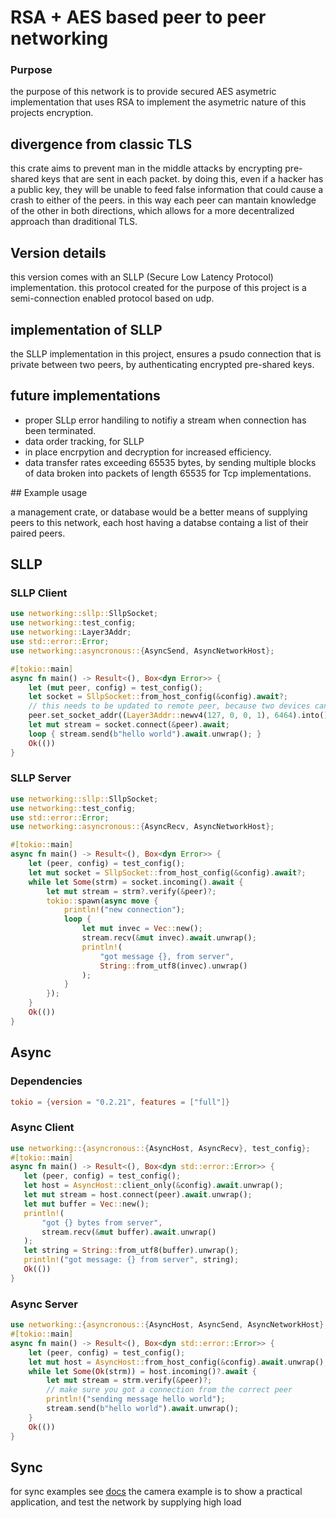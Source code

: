 # RSA + AES based peer to peer networking
### Purpose
the purpose of this network is to provide secured AES asymetric implementation that uses RSA to implement the asymetric nature of this projects encryption. 

## divergence from classic TLS
this crate aims to prevent man in the middle attacks by encrypting pre-shared keys that are sent in each packet. by doing this, even if a hacker has a public key, they will be unable to feed false information that could cause a crash to either of the peers. in this way each peer can mantain knowledge of the other in both directions, which allows for a more decentralized approach than draditional TLS.

## Version details

this version comes with an SLLP (Secure Low Latency Protocol) implementation. this protocol created for the purpose of this project
is a semi-connection enabled protocol based on udp.

## implementation of SLLP

the SLLP implementation in this project, ensures a psudo connection that is private between two peers, by authenticating 
encrypted pre-shared keys.

## future implementations
<ul>
<li>proper SLLp error handiling to notifiy a stream when connection has been terminated. </li>
<li>data order tracking, for SLLP</li>
<li>in place encrpytion and decryption for increased efficiency.</li>
<li>data transfer rates exceeding 65535 bytes, by sending multiple blocks of data broken into packets of length 65535 for Tcp implementations.</li>
</ul>
## Example usage

a management crate, or database would be a better means of supplying peers to this network, each host having a databse containg a list of their paired peers.
## SLLP
### SLLP Client
 
```rust
use networking::sllp::SllpSocket;
use networking::test_config;
use networking::Layer3Addr;
use std::error::Error;
use networking::asyncronous::{AsyncSend, AsyncNetworkHost};

#[tokio::main]
async fn main() -> Result<(), Box<dyn Error>> {
    let (mut peer, config) = test_config();
    let socket = SllpSocket::from_host_config(&config).await?;
    // this needs to be updated to remote peer, because two devices cannot bind to the smae address
    peer.set_socket_addr((Layer3Addr::newv4(127, 0, 0, 1), 6464).into());
    let mut stream = socket.connect(&peer).await;
    loop { stream.send(b"hello world").await.unwrap(); }
    Ok(())
}
```  
### SLLP Server

```rust
use networking::sllp::SllpSocket;
use networking::test_config;
use std::error::Error;
use networking::asyncronous::{AsyncRecv, AsyncNetworkHost};

#[tokio::main]
async fn main() -> Result<(), Box<dyn Error>> {
    let (peer, config) = test_config();
    let mut socket = SllpSocket::from_host_config(&config).await?;
    while let Some(strm) = socket.incoming().await {
        let mut stream = strm?.verify(&peer)?;
        tokio::spawn(async move {
            println!("new connection");
            loop {
                let mut invec = Vec::new();
                stream.recv(&mut invec).await.unwrap();
                println!(
                    "got message {}, from server",
                    String::from_utf8(invec).unwrap()
                );
            }
        });
    }
    Ok(())
}
```
## Async

### Dependencies

```toml
tokio = {version = "0.2.21", features = ["full"]}
```

### Async Client
```rust
use networking::{asyncronous::{AsyncHost, AsyncRecv}, test_config};
#[tokio::main]
async fn main() -> Result<(), Box<dyn std::error::Error>> {
   let (peer, config) = test_config();
   let host = AsyncHost::client_only(&config).await.unwrap();
   let mut stream = host.connect(peer).await.unwrap();
   let mut buffer = Vec::new();
   println!(
       "got {} bytes from server",
       stream.recv(&mut buffer).await.unwrap()
   );
   let string = String::from_utf8(buffer).unwrap();
   println!("got message: {} from server", string);
   Ok(())
}
```
### Async Server
```rust
use networking::{asyncronous::{AsyncHost, AsyncSend, AsyncNetworkHost}, test_config};
#[tokio::main]
async fn main() -> Result<(), Box<dyn std::error::Error>> {
    let (peer, config) = test_config();
    let mut host = AsyncHost::from_host_config(&config).await.unwrap();
    while let Some(Ok(strm)) = host.incoming()?.await {
        let mut stream = strm.verify(&peer)?;
        // make sure you got a connection from the correct peer
        println!("sending message hello world");
        stream.send(b"hello world").await.unwrap();
    }
    Ok(())
}
```
## Sync

for sync examples see <a href="https://docs.rs/networking/0.1.5/networking">docs</a>
the camera example is to show a practical application, and test the network by supplying high load